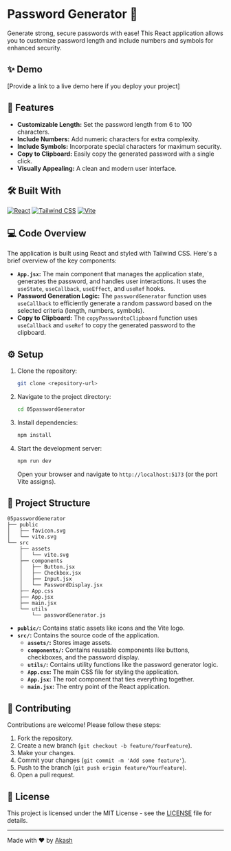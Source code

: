 # Password Generator 🔐

Generate strong, secure passwords with ease! This React application allows you to customize password length and include numbers and symbols for enhanced security.

## ✨ Demo

[Provide a link to a live demo here if you deploy your project]

## 🚀 Features

*   **Customizable Length:** Set the password length from 6 to 100 characters.
*   **Include Numbers:** Add numeric characters for extra complexity.
*   **Include Symbols:** Incorporate special characters for maximum security.
*   **Copy to Clipboard:** Easily copy the generated password with a single click.
*   **Visually Appealing:** A clean and modern user interface.

## 🛠️ Built With

[![React](https://img.shields.io/badge/React-%2320232a.svg?style=for-the-badge&logo=react&logoColor=%2361DAFB)](https://reactjs.org/)
[![Tailwind CSS](https://img.shields.io/badge/Tailwind_CSS-%2338B2AC.svg?style=for-the-badge&logo=tailwind-css&logoColor=white)](https://tailwindcss.com/)
[![Vite](https://img.shields.io/badge/Vite-%23646CFF.svg?style=for-the-badge&logo=vite&logoColor=white)](https://vitejs.dev/)

## 💻 Code Overview

The application is built using React and styled with Tailwind CSS. Here's a brief overview of the key components:

*   **`App.jsx`:** The main component that manages the application state, generates the password, and handles user interactions. It uses the `useState`, `useCallback`, `useEffect`, and `useRef` hooks.
*   **Password Generation Logic:** The `passwordGenerator` function uses `useCallback` to efficiently generate a random password based on the selected criteria (length, numbers, symbols).
*   **Copy to Clipboard:** The `copyPasswordtoClipboard` function uses `useCallback` and `useRef` to copy the generated password to the clipboard.

## ⚙️ Setup

1.  Clone the repository:

    ```bash
    git clone <repository-url>
    ```

2.  Navigate to the project directory:

    ```bash
    cd 05passwordGenerator
    ```

3.  Install dependencies:

    ```bash
    npm install
    ```

4.  Start the development server:

    ```bash
    npm run dev
    ```

    Open your browser and navigate to `http://localhost:5173` (or the port Vite assigns).

## 📁 Project Structure

```
05passwordGenerator
├── public
│   ├── favicon.svg
│   └── vite.svg
└── src
    ├── assets
    │   └── vite.svg
    ├── components
    │   ├── Button.jsx
    │   ├── Checkbox.jsx
    │   ├── Input.jsx
    │   └── PasswordDisplay.jsx
    ├── App.css
    ├── App.jsx
    ├── main.jsx
    └── utils
        └── passwordGenerator.js
```

-   **`public/`:** Contains static assets like icons and the Vite logo.
-   **`src/`:** Contains the source code of the application.
    -   **`assets/`:** Stores image assets.
    -   **`components/`:** Contains reusable components like buttons, checkboxes, and the password display.
    -   **`utils/`:** Contains utility functions like the password generator logic.
    -   **`App.css`:** The main CSS file for styling the application.
    -   **`App.jsx`:** The root component that ties everything together.
    -   **`main.jsx`:** The entry point of the React application.

## 🤝 Contributing

Contributions are welcome! Please follow these steps:

1.  Fork the repository.
2.  Create a new branch (`git checkout -b feature/YourFeature`).
3.  Make your changes.
4.  Commit your changes (`git commit -m 'Add some feature'`).
5.  Push to the branch (`git push origin feature/YourFeature`).
6.  Open a pull request.

## 📄 License

This project is licensed under the MIT License - see the [LICENSE](LICENSE) file for details.

---

Made with ❤️ by [Akash](https://github.com/akashsingh-hash)

